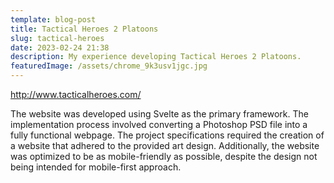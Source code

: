 ```yaml
---
template: blog-post
title: Tactical Heroes 2 Platoons
slug: tactical-heroes
date: 2023-02-24 21:38
description: My experience developing Tactical Heroes 2 Platoons.
featuredImage: /assets/chrome_9k3usv1jgc.jpg
---
```

<http://www.tacticalheroes.com/>

The website was developed using Svelte as the primary framework. The implementation process involved converting a Photoshop PSD file into a fully functional webpage. The project specifications required the creation of a website that adhered to the provided art design. Additionally, the website was optimized to be as mobile-friendly as possible, despite the design not being intended for mobile-first approach.